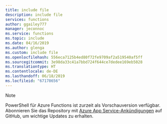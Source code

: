 ```yaml
---
title: include file
description: include file
services: functions
author: ggailey777
manager: jeconnoc
ms.service: functions
ms.topic: include
ms.date: 04/16/2019
ms.author: glenga
ms.custom: include file
ms.openlocfilehash: 556eca7125b4ed80f72fe9709af2a519540af5ff
ms.sourcegitcommit: 3e98da33c41a7bbd724f644ce7dedee169eb5028
ms.translationtype: HT
ms.contentlocale: de-DE
ms.lasthandoff: 06/18/2019
ms.locfileid: "67178656"
---
```

> [!NOTE]
> PowerShell für Azure Functions ist zurzeit als Vorschauversion verfügbar. Abonnieren Sie das Repository mit [Azure App Service-Ankündigungen](https://github.com/Azure/app-service-announcements/issues) auf GitHub, um wichtige Updates zu erhalten.  